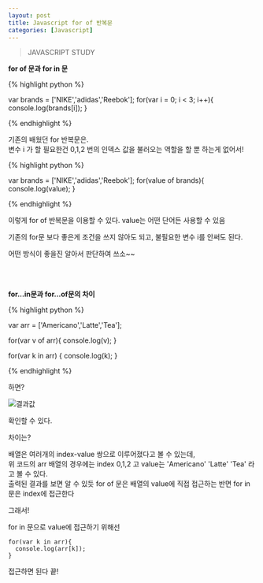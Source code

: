 ```yaml
---
layout: post
title: Javascript for of 반복문
categories: [Javascript]
---
```

> JAVASCRIPT STUDY

<strong>for of 문과 for in 문 </strong>

{% highlight python %}

var brands = ['NIKE','adidas','Reebok'];
for(var i = 0; i < 3; i++){
  console.log(brands[i]);
}

{% endhighlight %}

<p>기존의 배웠던 for 반복문은.<br> 변수 i 가 할 필요한건 0,1,2 번의 인덱스 값을 불러오는 역할을 할 뿐 하는게 없어서!</p>

{% highlight python %}

var brands = ['NIKE','adidas','Reebok'];
for(value of brands){
  console.log(value);
}

{% endhighlight %}

<p>이렇게 for of 반복문을 이용할 수 있다. value는 어떤 단어든 사용할 수 있음</p>
<p>기존의 for문 보다 좋은게 조건을 쓰지 않아도 되고, 불필요한 변수 i를 안써도 된다.</p>
<p>어떤 방식이 좋을진 알아서 판단하여 쓰소~~</p>

<br>
<br>

<strong>for...in문과 for...of문의 차이</strong>

{% highlight python %}

var arr = ['Americano','Latte','Tea'];

for(var v of arr){
  console.log(v);
}

for(var k in arr) {
  console.log(k);
}

{% endhighlight %}

<p>하면?</p>

![결과값](https://user-images.githubusercontent.com/43769441/59664452-0b55ea00-91ec-11e9-9097-12cd64543faa.png)

<p>확인할 수 있다.</p>

<p>차이는?</p>

<p>배열은 여러개의 index-value 쌍으로 이루어졌다고 볼 수 있는데,<br> 위 코드의 arr 배열의
경우에는 index 0,1,2 고 value는 'Americano' 'Latte' 'Tea' 라고 볼 수 있다.<br>
출력된 결과를 보면 알 수 있듯 for of 문은 배열의 value에 직접 접근하는 반면 for in 문은 index에 접근한다
</p>

<p>그래서!</p>
<p class="txt_point">for in 문으로 value에 접근하기 위해선</p>

```
for(var k in arr){
  console.log(arr[k]);
}
```

<p>접근하면 된다 끝!</p>


